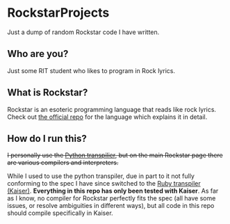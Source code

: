 # RockstarProjects
Just a dump of random Rockstar code I have written.

## Who are you?
Just some RIT student who likes to program in Rock lyrics.

## What is Rockstar?
Rockstar is an esoteric programming language that reads like rock lyrics. Check out [the official repo](https://github.com/dylanbeattie/rockstar) for the language which explains it in detail.

## How do I run this?
~~I personally use the [Python transpilier](https://github.com/yanorestes/rockstar-py), but on the main Rockstar page there are various compilers and interpreters.~~

While I used to use the python transpiler, due in part to it not fully conforming to the spec I have since switched to the [Ruby transpiler (Kaiser)](https://github.com/marcinruszkiewicz/kaiser-ruby). **Everything in this repo has only been tested with Kaiser**. As far as I know, no compiler for Rockstar perfectly fits the spec (all have some issues, or resolve ambiguities in different ways), but all code in this repo should compile specifically in Kaiser.
